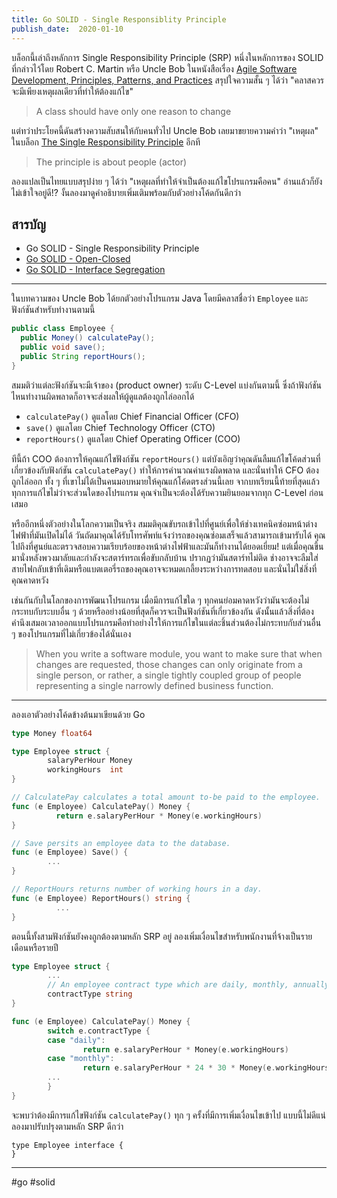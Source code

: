 ```yaml
---
title: Go SOLID - Single Responsiblity Principle
publish_date:  2020-01-10
---
```


บล็อกนี้เล่าถึงหลักการ Single Responsibility Principle (SRP) หนึ่งในหลักการของ SOLID ที่กล่าวไว้โดย Robert C. Martin หรือ Uncle Bob ในหนังสือเรื่อง [Agile Software Development, Principles, Patterns, and Practices](https://en.wikipedia.org/wiki/Single_responsibility_principle#cite_note-cleancode-1) สรุปใจความสั้น ๆ ได้ว่า "คลาสควรจะมีเพียงเหตุผลเดียวที่ทำให้ต้องแก้ไข"

> A class should have only one reason to change

แต่ทว่าประโยคนี้ดันสร้างความสับสนให้กับคนทั่วไป Uncle Bob เลยมาขยายความคำว่า "เหตุผล" ในบล็อก [The Single Responsibility Principle](https://blog.cleancoder.com/uncle-bob/2014/05/08/SingleReponsibilityPrinciple.html) อีกที

> The principle is about people (actor)

ลองแปลเป็นไทยแบบสรุปง่าย ๆ ได้ว่า "เหตุผลที่ทำให้จำเป็นต้องแก้ไขโปรแกรมคือคน" อ่านแล้วก็ยังไม่เข้าใจอยู่ดี!? งั้นลองมาดูคำอธิบายเพิ่มเติมพร้อมกับตัวอย่างโค้ดกันดีกว่า

## สารบัญ

- Go SOLID - Single Responsibility Principle
- [Go SOLID - Open-Closed](/2020/1/2/go-solid-open-closed)
- [Go SOLID - Interface Segregation](/2019/12/20/go-solid-interface-segregation)

---

ในบทความของ Uncle Bob ได้ยกตัวอย่างโปรแกรม Java โดยมีคลาสชื่อว่า `Employee` และฟังก์ชันสำหรับทำงานตามนี้

```java
public class Employee {
  public Money() calculatePay();
  public void save();
  public String reportHours();
}
```

สมมติว่าแต่ละฟังก์ชันจะมีเจ้าของ (product owner) ระดับ C-Level แบ่งกันตามนี้ ซึ่งถ้าฟังก์ชันไหนทำงานผิดพลาดก็อาจจะส่งผลให้ผู้ดูแลต้องถูกไล่ออกได้

- `calculatePay()` ดูแลโดย Chief Financial Officer (CFO)
- `save()` ดูแลโดย Chief Technology Officer (CTO)
- `reportHours()` ดูแลโดย Chief Operating Officer (COO)

ทีนี้ถ้า COO ต้องการให้คุณแก้ไขฟังก์ชัน `reportHours()` แต่บังเอิญว่าคุณดันลืมแก้ไขโค้ดส่วนที่เกี่ยวข้องกับฟังก์ชัน `calculatePay()` ทำให้การคำนวณค่าแรงผิดพลาด และนั่นทำให้ CFO ต้องถูกไล่ออก ทั้ง ๆ ที่เขาไม่ได้เป็นคนมอบหมายให้คุณแก้โค้ดตรงส่วนนี้เลย จากบทเรียนนี้ท้ายที่สุดแล้วทุกการแก้ไขไม่ว่าจะส่วนใดของโปรแกรม คุณจำเป็นจะต้องได้รับความยินยอมจากทุก C-Level ก่อนเสมอ

หรืออีกหนึ่งตัวอย่างในโลกความเป็นจริง สมมติคุณขับรถเข้าไปที่ศูนย์เพื่อให้ช่างเทคนิคซ่อมหน้าต่างไฟฟ้าที่มันเปิดไม่ได้ วันถัดมาคุณได้รับโทรศัพท์แจ้งว่ารถของคุณซ่อมเสร็จแล้วสามารถเข้ามารับได้ คุณไปถึงที่ศูนย์และตรวจสอบความเรียบร้อยของหน้าต่างไฟฟ้าและมันก็ทำงานได้ยอดเยี่ยม! แต่เมื่อคุณขึ้นมานั่งหลังพวงมาลัยและกำลังจะสตาร์ทรถเพื่อขับกลับบ้าน ปรากฏว่ามันสตาร์ทไม่ติด ช่างอาจจะลืมใส่สายไฟกลับเข้าที่เดิมหรือแบตเตอรี่รถของคุณอาจจะหมดเกลี้ยงระหว่างการทดสอบ และนั่นไม่ใช่สิ่งที่คุณคาดหวัง

เช่นกันกับในโลกของการพัฒนาโปรแกรม เมื่อมีการแก้ไขใด ๆ ทุกคนย่อมคาดหวังว่ามันจะต้องไม่กระทบกับระบบอื่น ๆ ด้วยหรืออย่างน้อยที่สุดก็ควรจะเป็นฟังก์ชันที่เกี่ยวข้องกัน ดังนั้นแล้วสิ่งที่ต้องคำนึงเสมอเวลาออกแบบโปรแกรมคือทำอย่างไรให้การแก้ไขในแต่ละชิ้นส่วนต้องไม่กระทบกับส่วนอื่น ๆ ของโปรแกรมที่ไม่เกี่ยวข้องได้นั่นเอง

> When you write a software module, you want to make sure that when changes are requested, those changes can only originate from a single person, or rather, a single tightly coupled group of people representing a single narrowly defined business function.

---

ลองเอาตัวอย่างโค้ดข้างต้นมาเขียนด้วย Go

```go
type Money float64

type Employee struct {
        salaryPerHour Money
        workingHours  int
}

// CalculatePay calculates a total amount to-be paid to the employee.
func (e Employee) CalculatePay() Money {
	      return e.salaryPerHour * Money(e.workingHours)
}

// Save persits an employee data to the database.
func (e Employee) Save() {
        ...
}

// ReportHours returns number of working hours in a day.
func (e Employee) ReportHours() string {
	      ...
}
```

ตอนนี้ทั้งสามฟังก์ชันยังคงถูกต้องตามหลัก SRP อยู่ ลองเพิ่มเงื่อนไขสำหรับพนักงานที่จ้างเป็นรายเดือนหรือรายปี

```go
type Employee struct {
        ...
        // An employee contract type which are daily, monthly, annually, etc.
        contractType string
}

func (e Employee) CalculatePay() Money {
        switch e.contractType {
        case "daily":
                return e.salaryPerHour * Money(e.workingHours)
        case "monthly":
                return e.salaryPerHour * 24 * 30 * Money(e.workingHours)
        ...
        }
}
```

จะพบว่าต้องมีการแก้ไขฟังก์ชัน `calculatePay()` ทุก ๆ ครั้งที่มีการเพิ่มเงื่อนไขเข้าไป แบบนี้ไม่ดีแน่ลองมาปรับปรุงตามหลัก SRP ดีกว่า

```go'
type Employee interface {
}
```

---

#go #solid
